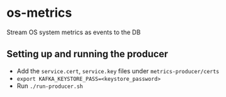 # os-metrics
Stream OS system metrics as events to the DB

## Setting up and running the producer

- Add the `service.cert`, `service.key` files under `metrics-producer/certs`
- `export KAFKA_KEYSTORE_PASS=<keystore_password>`
- Run `./run-producer.sh`

